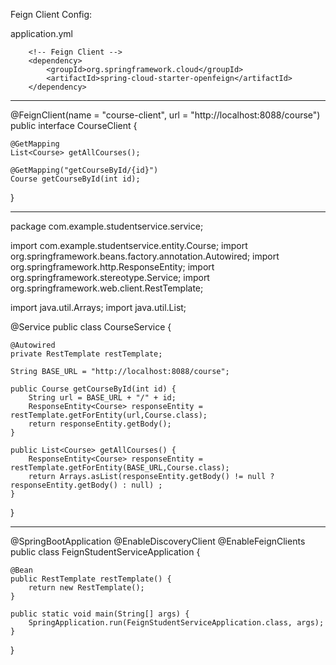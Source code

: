 Feign Client Config:

application.yml 

		<!-- Feign Client -->
		<dependency>
			<groupId>org.springframework.cloud</groupId>
			<artifactId>spring-cloud-starter-openfeign</artifactId>
		</dependency>
		
--------------------------------------------------------------------------------

@FeignClient(name = "course-client", url = "http://localhost:8088/course")
public interface CourseClient {

    @GetMapping
    List<Course> getAllCourses();

    @GetMapping("getCourseById/{id}")
    Course getCourseById(int id);
}

--------------------------------------------------------------------------------

package com.example.studentservice.service;

import com.example.studentservice.entity.Course;
import org.springframework.beans.factory.annotation.Autowired;
import org.springframework.http.ResponseEntity;
import org.springframework.stereotype.Service;
import org.springframework.web.client.RestTemplate;

import java.util.Arrays;
import java.util.List;

@Service
public class CourseService {

    @Autowired
    private RestTemplate restTemplate;

    String BASE_URL = "http://localhost:8088/course";

    public Course getCourseById(int id) {
        String url = BASE_URL + "/" + id;
        ResponseEntity<Course> responseEntity = restTemplate.getForEntity(url,Course.class);
        return responseEntity.getBody();
    }

    public List<Course> getAllCourses() {
        ResponseEntity<Course> responseEntity = restTemplate.getForEntity(BASE_URL,Course.class);
        return Arrays.asList(responseEntity.getBody() != null ? responseEntity.getBody() : null) ;
    }
}

--------------------------------------------------------------------------------

@SpringBootApplication
@EnableDiscoveryClient
@EnableFeignClients
public class FeignStudentServiceApplication {

	@Bean
	public RestTemplate restTemplate() {
		return new RestTemplate();
	}

	public static void main(String[] args) {
		SpringApplication.run(FeignStudentServiceApplication.class, args);
	}

}


